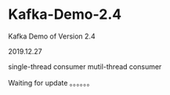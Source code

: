 # Kafka-Demo-2.4
Kafka Demo of Version 2.4

2019.12.27 

single-thread consumer
mutil-thread consumer



Waiting for update 。。。。。。
